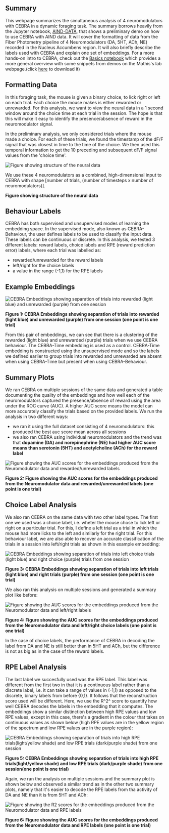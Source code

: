## Summary
This webpage summarizes the simultaneous analysis of 4 neuromodulators with CEBRA in a dynamic foraging task. The summary borrows heavily from the Jupyter notebook, [AIND-DATA](https://github.com/BrianNGitahi/CEBRA_Pack/blob/main/AIND-Data.ipynb), that shows a preliminary demo on how to use CEBRA with AIND data. It will cover the formatting of data from the Fiber Photometry pipeline of 4 Neuromodulators (DA, 5HT, ACh, NE) recorded in the Nucleus Accumbens region. It will also briefly describe the labels used with CEBRA and explain one set of embeddings. For a more hands-on intro to CEBRA, check out the [Basics notebook](https://github.com/BrianNGitahi/CEBRA_Pack/blob/main/Basics.ipynb) which provides a more general overview with some snippets from demos on the Mathis's lab webpage.(click [here](notebooks/Basics.ipynb) to download it)


## Formatting Data
In this foraging task, the mouse is given a binary choice, to lick right or left on each trial. Each choice the mouse makes is either rewarded or unrewarded. For this analysis, we want to view the neural data in a 1 second window around the choice time at each trial in the session. The hope is that this will make it easy to identify the presence/absence of reward in the neuromodulator signal.

In the preliminary analysis, we only considered trials where the mouse made a choice. For each of these trials, we found the timestamp of the dF/F signal that was closest in time to the time of the choice. We then used this temporal information to get the 10 preceding and subsequent dF/F signal values from the 'choice time'.

![Figure showing structure of the neural data](signal.png)

We use these 4 neuromodulators as a combined, high-dimensional input to CEBRA with shape [number of trials, (number of timesteps x number of neuromodulators)].

**Figure showing structure of the neural data**

## Behaviour Labels
CEBRA has both supervised and unsupervised modes of learning the embedding space. In the supervised mode, also known as CEBRA-Behaviour, the user defines labels to be used to classify the input data. These labels can be continuous or discrete. In this analysis, we tested 3 different labels: reward labels, choice labels and RPE (reward prediction error) labels, where each trial was labelled as:
  - rewarded/unrewarded for the reward labels
  - left/right for the choice labels
  - a value in the range (-1,1) for the RPE labels

## Example Embeddings
![CEBRA Embeddings showing separation of trials into rewarded (light blue) and unrewarded (purple) from one session](r_embeds.png)

**Figure 1: CEBRA Embeddings showing separation of trials into rewarded (light blue) and unrewarded (purple) from one session (one point is one trial)**

From this pair of embeddings, we can see that there is a clustering of the rewarded (light blue) and unrewarded (purple) trials when we use CEBRA behaviour. The CEBRA-Time embedding is used as a control. CEBRA-Time embedding is constructed using the unsupervised mode and so the labels we defined earlier to group trials into rewarded and unrewarded are absent when using CEBRA-Time but present when using CEBRA-Behaviour.

## Summary Plots

We ran CEBRA on multiple sessions of the same data and generated a table documenting the quality of the embeddings and how well each of the neuromodulators captured the presence/absence of reward using the area under the ROC curve (AUC). A higher AUC score means the model can more accurately classify the trials based on the provided labels. We run the analysis in two different ways:
  - we ran it using the full dataset consisting of 4 neuromodulators: this produced the best auc score mean across all sessions
  - we also ran CEBRA using individual neuromodulators and the trend was that **dopamine (DA) and norepinephrine (NE) had higher AUC score means than serotonin (5HT) and acetylcholine (ACh) for the reward label**

![Figure showing the AUC scores for the embeddings produced from the Neuromodulator data and rewarded/unrewarded labels](reward.png)

**Figure 2: Figure showing the AUC scores for the embeddings produced from the Neuromodulator data and rewarded/unrewarded labels (one point is one trial)**

## Choice Label Analysis

We also ran CEBRA on the same data with two other label types. The first one we used was a choice label, i.e. wheter the mouse chose to lick left or right on a particular trial. For this, I define a left trial as a trial in which the mouse had more licks to the left and similarly for the right trial. For this behaviour label, we are also able to recover an accurate classification of the trials in a session into left/right trials as shown in this example embedding:

![CEBRA Embeddings showing separation of trials into left choice trials (light blue) and right choice (purple) trials from one session](c_embeds2.png)

**Figure 3: CEBRA Embeddings showing separation of trials into left trials (light blue) and right trials (purple) from one session (one point is one trial)**



We also ran this analysis on multiple sessions and generated a summary plot like before:

![Figure showing the AUC scores for the embeddings produced from the Neuromodulator data and left/right labels](choice.png)

**Figure 4: Figure showing the AUC scores for the embeddings produced from the Neuromodulator data and left/right choice labels (one point is one trial)**

In the case of choice labels, the performance of CEBRA in decoding the label from DA and NE is still better than in 5HT and ACh, but the difference is not as big as in the case of the reward labels.


## RPE Label Analysis

The last label we succesfully used was the RPE label. This label was different from the first two in that it is a continuous label rather than a discrete label, i.e. it can take a range of values in (-1,1) as opposed to the discrete, binary labels from before {0,1}. It follows that the reconstruction score used will be different. Here, we use the R^2^ score to quantify how well CEBRA decodes the labels in the embedding that it computes. The embeddings show a similar distinction between high RPE values and low RPE values, except in this case, there's a gradient in the colour that takes on continuous values as shown below (high RPE values are in the yellow region of the spectrum and low RPE values are in the purple region):

![CEBRA Embeddings showing separation of trials into high RPE trials(light/yellow shade) and low RPE trials (dark/purple shade) from one session](rpe_embeds2.png)

**Figure 5: CEBRA Embeddings showing separation of trials into high RPE trials(light/yellow shade) and low RPE trials (dark/purple shade) from one session(one point is one trial)**




Again, we ran the analysis on multiple sessions and the summary plot is shown below and observed a similar trend as in the other two summary plots, namely that it's easier to decode the RPE labels from tha activity of DA and NE than it is from 5HT and ACh:

![Figure showing the R2 scores for the embeddings produced from the Neuromodulator data and RPE labels](RPE.png)

**Figure 6: Figure showing the AUC scores for the embeddings produced from the Neuromodulator data and RPE labels (one point is one trial)**
